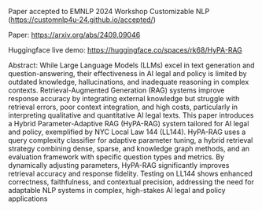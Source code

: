 Paper accepted to EMNLP 2024 Workshop Customizable NLP (https://customnlp4u-24.github.io/accepted/)

Paper: https://arxiv.org/abs/2409.09046

Huggingface live demo: https://huggingface.co/spaces/rk68/HyPA-RAG


Abstract: While Large Language Models (LLMs) excel in text generation and question-answering, their effectiveness in AI legal and policy is limited by outdated knowledge, hallucinations, and inadequate reasoning in complex contexts. Retrieval-Augmented Generation (RAG) systems improve response accuracy by integrating external knowledge but struggle with retrieval errors, poor context integration, and high costs, particularly in interpreting qualitative and quantitative AI legal texts. This paper introduces a Hybrid Parameter-Adaptive RAG (HyPA-RAG) system tailored for AI legal and policy, exemplified by NYC Local Law 144 (LL144). HyPA-RAG uses a query complexity classifier for adaptive parameter tuning, a hybrid retrieval strategy combining dense, sparse, and knowledge graph methods, and an evaluation framework with specific question types and metrics. By dynamically adjusting parameters, HyPA-RAG significantly improves retrieval accuracy and response fidelity. Testing on LL144 shows enhanced correctness, faithfulness, and contextual precision, addressing the need for adaptable NLP systems in complex, high-stakes AI legal and policy applications
